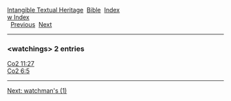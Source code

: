 [Intangible Textual Heritage](../../index)  [Bible](../index) 
[Index](index)   
[w Index](_w_)  
  [Previous](c12270)  [Next](c12272) 

------------------------------------------------------------------------

### &lt;watchings&gt; 2 entries

[Co2 11:27](../kjv/co2011.htm#027)  
[Co2 6:5](../kjv/co2006.htm#005)  

------------------------------------------------------------------------

[Next: watchman's (1)](c12272)
